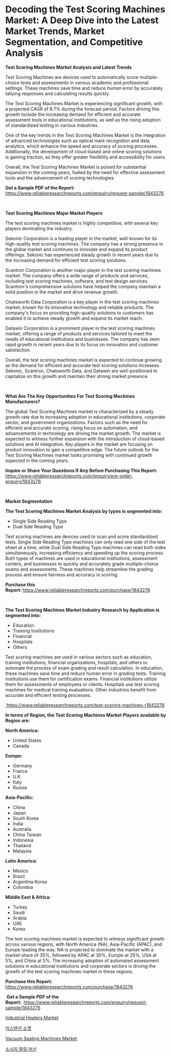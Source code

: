 <p><h1>Decoding the Test Scoring Machines Market: A Deep Dive into the Latest Market Trends, Market Segmentation, and Competitive Analysis</h1></p><p><strong>Test Scoring Machines Market Analysis and Latest Trends</strong></p>
<p><p>Test Scoring Machines are devices used to automatically score multiple-choice tests and assessments in various academic and professional settings. These machines save time and reduce human error by accurately tallying responses and calculating results quickly.</p><p>The Test Scoring Machines Market is experiencing significant growth, with a projected CAGR of 9.7% during the forecast period. Factors driving this growth include the increasing demand for efficient and accurate assessment tools in educational institutions, as well as the rising adoption of standardized testing in various industries.</p><p>One of the key trends in the Test Scoring Machines Market is the integration of advanced technologies such as optical mark recognition and data analytics, which enhance the speed and accuracy of scoring processes. Additionally, the development of cloud-based and online scoring solutions is gaining traction, as they offer greater flexibility and accessibility for users.</p><p>Overall, the Test Scoring Machines Market is poised for substantial expansion in the coming years, fueled by the need for effective assessment tools and the advancement of scoring technologies.</p></p>
<p><strong>Get a Sample PDF of the Report:&nbsp;</strong> <a href="https://www.reliableresearchreports.com/enquiry/request-sample/1843276">https://www.reliableresearchreports.com/enquiry/request-sample/1843276</a></p>
<p>&nbsp;</p>
<p><strong>Test Scoring Machines Major Market Players</strong></p>
<p><p>The test scoring machines market is highly competitive, with several key players dominating the industry. </p><p>Sekonic Corporation is a leading player in the market, well-known for its high-quality test scoring machines. The company has a strong presence in the global market and continues to innovate and expand its product offerings. Sekonic has experienced steady growth in recent years due to the increasing demand for efficient test scoring solutions.</p><p>Scantron Corporation is another major player in the test scoring machines market. The company offers a wide range of products and services, including test scoring machines, software, and test design services. Scantron's comprehensive solutions have helped the company maintain a solid position in the market and drive revenue growth.</p><p>Chatsworth Data Corporation is a key player in the test scoring machines market, known for its innovative technology and reliable products. The company's focus on providing high-quality solutions to customers has enabled it to achieve steady growth and expand its market reach.</p><p>Datawin Corporation is a prominent player in the test scoring machines market, offering a range of products and services tailored to meet the needs of educational institutions and businesses. The company has seen rapid growth in recent years due to its focus on innovation and customer satisfaction.</p><p>Overall, the test scoring machines market is expected to continue growing as the demand for efficient and accurate test scoring solutions increases. Sekonic, Scantron, Chatsworth Data, and Datawin are well-positioned to capitalize on this growth and maintain their strong market presence.</p></p>
<p>&nbsp;</p>
<p><strong>What Are The Key Opportunities For Test Scoring Machines Manufacturers?</strong></p>
<p><p>The global Test Scoring Machines market is characterized by a steady growth rate due to increasing adoption in educational institutions, corporate sector, and government organizations. Factors such as the need for efficient and accurate scoring, rising focus on automation, and advancements in technology are driving the market growth. The market is expected to witness further expansion with the introduction of cloud-based solutions and AI integration. Key players in the market are focusing on product innovation to gain a competitive edge. The future outlook for the Test Scoring Machines market looks promising with continued growth expected in the coming years.</p></p>
<p><strong>Inquire or Share Your Questions If Any Before Purchasing This Report:</strong> <a href="https://www.reliableresearchreports.com/enquiry/pre-order-enquiry/1843276">https://www.reliableresearchreports.com/enquiry/pre-order-enquiry/1843276</a></p>
<p>&nbsp;</p>
<p><strong>Market Segmentation</strong></p>
<p><strong>The Test Scoring Machines Market Analysis by types is segmented into:</strong></p>
<p><ul><li>Single Side Reading Type</li><li>Dual Side Reading Type</li></ul></p>
<p><p>Test scoring machines are devices used to scan and score standardized tests. Single Side Reading Type machines can only read one side of the test sheet at a time, while Dual Side Reading Type machines can read both sides simultaneously, increasing efficiency and speeding up the scoring process. Both types of machines are used in educational institutions, assessment centers, and businesses to quickly and accurately grade multiple-choice exams and assessments. These machines help streamline the grading process and ensure fairness and accuracy in scoring.</p></p>
<p><strong>Purchase this Report:&nbsp;</strong><a href="https://www.reliableresearchreports.com/purchase/1843276">https://www.reliableresearchreports.com/purchase/1843276</a></p>
<p>&nbsp;</p>
<p><strong>The Test Scoring Machines Market Industry Research by Application is segmented into:</strong></p>
<p><ul><li>Education</li><li>Training Institutions</li><li>Financial</li><li>Hospitals</li><li>Others</li></ul></p>
<p><p>Test scoring machines are used in various sectors such as education, training institutions, financial organizations, hospitals, and others to automate the process of exam grading and result calculation. In education, these machines save time and reduce human error in grading tests. Training institutions use them for certification exams. Financial institutions utilize them for assessments of employees or clients. Hospitals use test scoring machines for medical training evaluations. Other industries benefit from accurate and efficient testing processes.</p></p>
<p><a href="https://www.reliableresearchreports.com/test-scoring-machines-r1843276">&nbsp;https://www.reliableresearchreports.com/test-scoring-machines-r1843276</a></p>
<p><strong>In terms of Region, the Test Scoring Machines Market Players available by Region are:</strong></p>
<p>
    <p> <strong> North America: </strong>
        <ul>
            <li>United States</li>
            <li>Canada</li>
        </ul>
        </p> 
    <p> <strong> Europe: </strong>
        <ul>
            <li>Germany</li>
            <li>France</li>
            <li>U.K.</li>
            <li>Italy</li>
            <li>Russia</li>
        </ul>
        </p> 
    <p> <strong> Asia-Pacific: </strong>
        <ul>
            <li>China</li>
            <li>Japan</li>
            <li>South Korea</li>
            <li>India</li>
            <li>Australia</li>
            <li>China Taiwan</li>
            <li>Indonesia</li>
            <li>Thailand</li>
            <li>Malaysia</li>
        </ul>
        </p> 
    <p> <strong> Latin America: </strong>
        <ul>
            <li>Mexico</li>
            <li>Brazil</li>
            <li>Argentina Korea</li>
            <li>Colombia</li>
        </ul>
        </p> 
    <p> <strong> Middle East & Africa: </strong>
        <ul>
            <li>Turkey</li>
            <li>Saudi</li>
            <li>Arabia</li>
            <li>UAE</li>
            <li>Korea</li>
        </ul>
    </p>
    </p>
<p><p>The test scoring machines market is expected to witness significant growth across various regions, with North America (NA), Asia-Pacific (APAC), and Europe leading the way. NA is projected to dominate the market with a market share of 35%, followed by APAC at 30%, Europe at 25%, USA at 5%, and China at 5%. The increasing adoption of automated assessment solutions in educational institutions and corporate sectors is driving the growth of the test scoring machines market in these regions.</p></p>
<p><strong>Purchase this Report: </strong><a href="https://www.reliableresearchreports.com/purchase/1843276">https://www.reliableresearchreports.com/purchase/1843276</a></p>
<p>&nbsp;<strong>Get a Sample PDF of the Report:&nbsp;&nbsp;</strong><a href="https://www.reliableresearchreports.com/enquiry/request-sample/1843276">https://www.reliableresearchreports.com/enquiry/request-sample/1843276</a></p>
<p><strong></strong></p>
<p><p><a href="https://github.com/mbisetmhermsr/Market-Research-Report-List-2/blob/main/industrial-heaters-market.md">Industrial Heaters Market</a></p><p><a href="https://github.com/TrevorKruvalis5678/Market-Research-Report-List-1/blob/main/560565333287.md">익스텐션 소켓</a></p><p><a href="https://github.com/zjyglelu/Market-Research-Report-List-2/blob/main/vacuum-sealing-machines-market.md">Vacuum Sealing Machines Market</a></p><p><a href="https://github.com/lzuwsfreyoq70/Market-Research-Report-List-1/blob/main/851768533286.md">소시지 필링 머신</a></p></p>